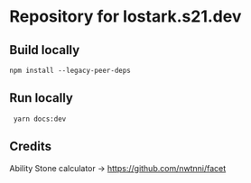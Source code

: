 # Repository for lostark.s21.dev

## Build locally

`npm install --legacy-peer-deps`

## Run locally

` yarn docs:dev`

## Credits

Ability Stone calculator -> https://github.com/nwtnni/facet

